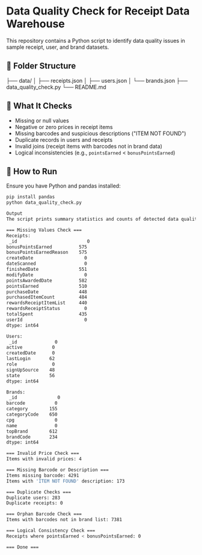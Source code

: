 # Data Quality Check for Receipt Data Warehouse

This repository contains a Python script to identify data quality issues in sample receipt, user, and brand datasets.

## 📁 Folder Structure

├── data/
│ ├── receipts.json
│ ├── users.json
│ └── brands.json
├── data_quality_check.py
└── README.md



## 🧪 What It Checks

- Missing or null values
- Negative or zero prices in receipt items
- Missing barcodes and suspicious descriptions ("ITEM NOT FOUND")
- Duplicate records in users and receipts
- Invalid joins (receipt items with barcodes not in brand data)
- Logical inconsistencies (e.g., `pointsEarned` < `bonusPointsEarned`)

## 🚀 How to Run

Ensure you have Python and pandas installed:

```bash
pip install pandas
python data_quality_check.py

Output
The script prints summary statistics and counts of detected data quality issues to the terminal.

=== Missing Values Check ===
Receipts:
 _id                          0
bonusPointsEarned          575
bonusPointsEarnedReason    575
createDate                   0
dateScanned                  0
finishedDate               551
modifyDate                   0
pointsAwardedDate          582
pointsEarned               510
purchaseDate               448
purchasedItemCount         484
rewardsReceiptItemList     440
rewardsReceiptStatus         0
totalSpent                 435
userId                       0
dtype: int64

Users:
 _id              0
active           0
createdDate      0
lastLogin       62
role             0
signUpSource    48
state           56
dtype: int64

Brands:
 _id               0
barcode           0
category        155
categoryCode    650
cpg               0
name              0
topBrand        612
brandCode       234
dtype: int64

=== Invalid Price Check ===
Items with invalid prices: 4

=== Missing Barcode or Description ===
Items missing barcode: 4291
Items with 'ITEM NOT FOUND' description: 173

=== Duplicate Checks ===
Duplicate users: 283
Duplicate receipts: 0

=== Orphan Barcode Check ===
Items with barcodes not in brand list: 7381

=== Logical Consistency Check ===
Receipts where pointsEarned < bonusPointsEarned: 0

=== Done ===
